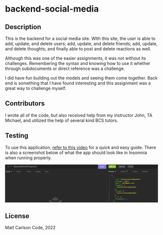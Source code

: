 # backend-social-media

## Description
This is the backend for a social media site.  WIth this site, the user is able to add, update, and delete users; add, update, and delete friends; add, update, and delete thoughts; and finally able to post and delete reactions as well.

Although this was one of the easier assignments, it was not without its challenges.  Remembering the syntax and knowing how to use it whether through subdocuments or direct reference was a challenge.   

I did have fun building out the models and seeing them come together.  Back end is something that I have found interesting and this assignment was a great way to challenge myself.

## Contributors
I wrote all of the code, but also received help from my instructor John, TA Michael, and utilized the help of several kind BCS tutors.

## Testing
To use this application, [refer to this video]() for a quick and easy guide.  There is also a screenshot below of what the app should look like in Insomnia when running properly.

![App Screenshot](getscreenshot.png)

## License
Matt Carlson Code, 2022
